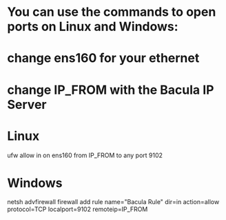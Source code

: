 # You can use the commands to open ports on Linux and Windows:


# change ens160 for your ethernet 
# change IP_FROM with the Bacula IP Server

# Linux
ufw allow in on ens160 from IP_FROM to any port 9102

# Windows
netsh advfirewall firewall add rule name="Bacula Rule" dir=in action=allow protocol=TCP localport=9102 remoteip=IP_FROM
